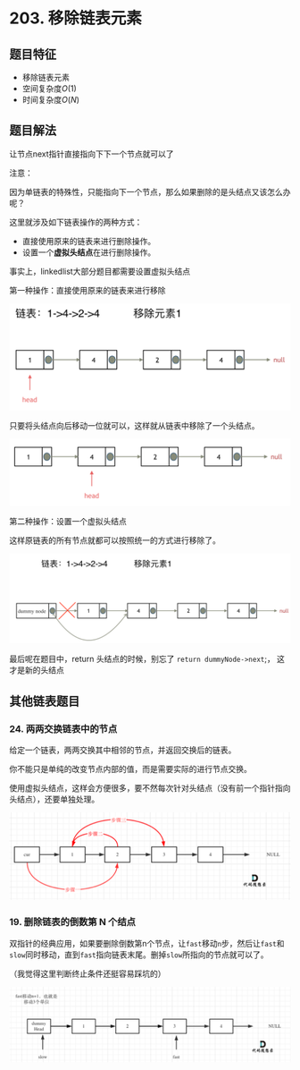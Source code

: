 # 203. 移除链表元素

## 题目特征

- 移除链表元素
- 空间复杂度$O(1)$
- 时间复杂度$O(N)$

## 题目解法

让节点next指针直接指向下下一个节点就可以了

注意：

因为单链表的特殊性，只能指向下一个节点，那么如果删除的是头结点又该怎么办呢？

这里就涉及如下链表操作的两种方式：

- 直接使用原来的链表来进行删除操作。
- 设置一个**虚拟头结点**在进行删除操作。

事实上，linkedlist大部分题目都需要设置虚拟头结点

第一种操作：直接使用原来的链表来进行移除

![removehead1.png](removehead1.png)

只要将头结点向后移动一位就可以，这样就从链表中移除了一个头结点。

![removehead2.png](removehead2.png)

第二种操作：设置一个虚拟头结点

这样原链表的所有节点就都可以按照统一的方式进行移除了。

![dummynode.png](src/dummyNode.png)

最后呢在题目中，return 头结点的时候，别忘了 `return dummyNode->next`;， 这才是新的头结点

## 其他链表题目

### 24. 两两交换链表中的节点

给定一个链表，两两交换其中相邻的节点，并返回交换后的链表。

你不能只是单纯的改变节点内部的值，而是需要实际的进行节点交换。

使用虚拟头结点，这样会方便很多，要不然每次针对头结点（没有前一个指针指向头结点），还要单独处理。

![img.png](swapPairds1.png)

### 19. 删除链表的倒数第 N 个结点

双指针的经典应用，如果要删除倒数第n个节点，让`fast`移动`n`步，然后让`fast`和`slow`同时移动，直到`fast`指向链表末尾。删掉`slow`所指向的节点就可以了。

（我觉得这里判断终止条件还挺容易踩坑的）

![img.png](removeNthFromEnd.png)